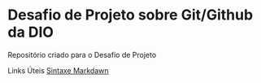 # Desafio de Projeto sobre Git/Github da DIO
Repositório criado para o Desafio de Projeto

Links Úteis
[Sintaxe Markdawn](https://www.markdownguide.org/)
